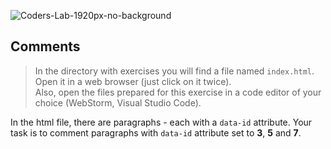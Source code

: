 ![Coders-Lab-1920px-no-background](https://user-images.githubusercontent.com/30623667/104709394-2cabee80-571f-11eb-9518-ea6a794e558e.png)


## Comments

> In the directory with exercises you will find a file named `index.html`. Open it in a web browser (just click on it twice).  
> Also, open the files prepared for this exercise in a code editor of your choice (WebStorm, Visual Studio Code).

In the html file, there are paragraphs - each with a `data-id` attribute.
Your task is to comment paragraphs with `data-id` attribute set to **3**, **5** and **7**.
